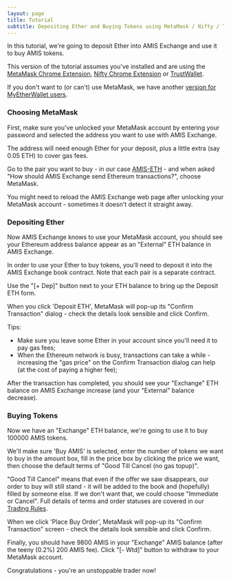 ```yaml
---
layout: page
title: Tutorial
subtitle: Depositing Ether and Buying Tokens using MetaMask / Nifty / TrustWallet
---
```


In this tutorial, we're going to deposit Ether into AMIS Exchange and use it to buy AMIS tokens.

This version of the tutorial assumes you've installed and are using the [MetaMask Chrome Extension](https://metamask.io/), [Nifty Chrome Extension](https://chrome.google.com/webstore/detail/nifty-wallet/jbdaocneiiinmjbjlgalhcelgbejmnid) or [TrustWallet](https://play.google.com/store/apps/details?id=com.wallet.crypto.trustapp).

If you don't want to (or can't) use MetaMask, we have another [version for MyEtherWallet users](../depositing-ether-and-buying-tokens-using-myetherwallet).

### Choosing MetaMask

First, make sure you've unlocked your MetaMask account by entering your password and selected the address you want to use with AMIS Exchange.

The address will need enough Ether for your deposit, plus a little extra (say 0.05 ETH) to cover gas fees.

Go to the pair you want to buy - in our case [AMIS-ETH](http://amis-erc20.github.io/amisdex/exchange/?pairId=AMIS-ETH) - and when asked "How should AMIS Exchange send Ethereum transactions?", choose MetaMask.

You might need to reload the AMIS Exchange web page after unlocking your MetaMask account - sometimes it doesn't detect it straight away.

### Depositing Ether

Now AMIS Exchange knows to use your MetaMask account, you should see your Ethereum address balance appear as an "External" ETH balance in AMIS Exchange.

In order to use your Ether to buy tokens, you'll need to deposit it into the AMIS Exchange book contract. Note that each pair is a separate contract.

Use the "[+ Dep]" button next to your ETH balance to bring up the Deposit ETH form.

When you click 'Deposit ETH', MetaMask will pop-up its "Confirm Transaction" dialog - check the details look sensible and click Confirm.

Tips:
 - Make sure you leave some Ether in your account since you'll need it to pay gas fees;
 - When the Ethereum network is busy, transactions can take a while - increasing the "gas price" on the Confirm Transaction dialog can help (at the cost of paying a higher fee);

After the transaction has completed, you should see your "Exchange" ETH balance on AMIS Exchange increase (and your "External" balance decrease).

### Buying Tokens

Now we have an "Exchange" ETH balance, we're going to use it to buy 100000 AMIS tokens.

We'll make sure 'Buy AMIS' is selected, enter the number of tokens we want to buy in the amount box, fill in the price box by clicking the price we want, then choose the default terms of "Good Till Cancel (no gas topup)".

"Good Till Cancel" means that even if the offer we saw disappears, our order to buy will still stand - it will be added to the book and (hopefully) filled by someone else. If we don't want that, we could choose "Immediate or Cancel". Full details of terms and order statuses are covered in our [Trading Rules](../../trading-rules).

When we click 'Place Buy Order', MetaMask will pop-up its "Confirm Transaction" screen - check the details look sensible and click Confirm.


Finally, you should have 9800 AMIS in your "Exchange" AMIS balance (after the teeny (0.2%) 200 AMIS fee). Click "[- Wtd]" button to withdraw to your MetaMask account.

Congratulations - you're an unstoppable trader now!
